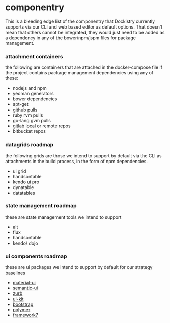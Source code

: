 # componentry
This is a bleeding edge list of the componentry that Dockistry currently supports via our CLI and web based editor as default options.  That doesn't mean that
others cannot be integrated, they would just need to be added as a dependency in any of the bower/npm/jspm files for package management.

### attachment containers
the following are containers that are attached in the docker-compose file if the project contains package management dependencies using any of these:

-  nodejs and npm
-  yeoman generators
-  bower dependencies
-  apt-get
-  github pulls
-  ruby rvm pulls
-  go-lang gvm pulls
-  gitlab local or remote repos
-  bitbucket repos

### datagrids roadmap
the following grids are those we intend to support by default via the CLI as attachments in the build process, in the form of npm dependencies.

- ui grid
- handsontable
- kendo ui pro
- dynatable
- datatables

### state management roadmap
these are state management tools we intend to support
- alt
- flux
- handsontable
- kendo/ dojo

### ui components roadmap
these are ui packages we intend to support by default for our strategy baselines
- [material-ui](http://www.material-ui.com/#/)
- [semantic-ui](http://semantic-ui.com/)
- [zurb](https://github.com/zurb/foundation-sites)
- [ui-kit](https://github.com/CinKon/generator-uikit-webapp)
- [bootstrap](https://github.com/CinKon/generator-uikit-webapp)
- [polymer](https://github.com/yeoman/generator-polymer)
- [framework7](http://framework7.io/)
